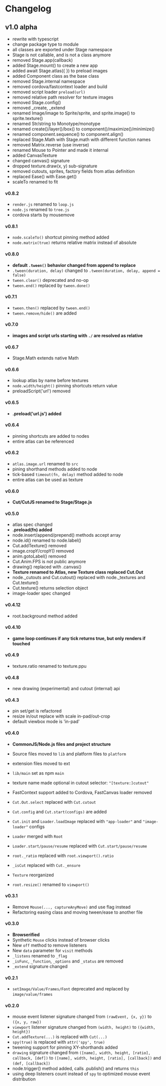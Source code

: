 # Changelog

## v1.0 alpha

- rewrite with typescript
- change package type to module
- all classes are exported under Stage namespace
- Stage is not callable, and is not a class anymore
- removed Stage.app(callback)
- added Stage.mount() to create a new app
- added await Stage.atlas({ }) to preload images
- added Component class as the base class
- removed Stage.internal namespace
- removed cordova/fastcontext loader and build
- removed script loader `preload(url)`
- removed relative path resolver for texture images
- removed Stage.config()
- removed \_create, \_extend
- renamed Image/image to Sprite/sprite, and sprite.image() to sprite.texture()
- renamed Str/string to Monotype/monotype
- renamed create()/layer()/box() to component()/maximize()/minimize()
- renamed component.sequence() to component.align()
- replaced Stage.Math with Stage.math with different function names
- removed Matrix.reverse (use inverse)
- renamed Mouse to Pointer and made it internal
- added CanvasTexture
- changed canvas() signature
- dropped texture.draw(x, y) sub-signature
- removed cutouts, sprites, factory fields from atlas definition
- replaced Ease() with Ease.get()
- scaleTo renamed to fit

#### v0.8.2

- `render.js` renamed to `loop.js`
- `node.js` renamed to `tree.js`
- cordova starts by mousemove

#### v0.8.1

- `node.scaleTo()` shortcut pinning method added
- `node.matrix(true)` returns relative matrix instead of absolute

#### v0.8.0

- **default `.tween()` behavior changed from append to replace**
- `.tween(duration, delay)` changed to `.tween(duration, delay, append = false)`
- `tween.clear()` deprecated and no-op
- `tween.end()` replaced by `tween.done()`

#### v0.7.1

- `tween.then()` replaced by `tween.end()`
- `tween.remove/hide()` are added

#### v0.7.0

- **images and script urls starting with `./` are resolved as relative**

#### v0.6.7

- Stage.Math extends native Math

#### v0.6.6

- lookup atlas by name before textures
- `node.width/height()` pinning shortcuts return value
- preloadScript('url') removed

#### v0.6.5

- **.preload('url.js') added**

#### v0.6.4

- pinning shortcuts are added to nodes
- entire atlas can be referenced

#### v0.6.2

- `atlas.image.url` renamed to `src`
- pining shorthand methods added to node
- tick-based `timeout(fn, delay)` method added to node
- entire atlas can be used as texture

#### v0.6.0

- **Cut/CutJS renamed to Stage/Stage.js**

#### v0.5.0

- atlas spec changed
- **.preload(fn) added**
- node.insert/append/prepend() methods accept array
- node.id() renamed to node.label()
- Cut.addTexture() removed
- image.cropY/cropY() removed
- anim.gotoLabel() removed
- Cut.Anim.FPS is not public anymore
- drawing() replaced with .canvas()
- **Texture renamed to Atlas, new Texture class replaced Cut.Out**
- node.\_cutouts and Cut.cutout() replaced with node.\_textures and Cut.texture()
- Cut.texture() returns selection object
- image-loader spec changed

#### v0.4.12

- root.background method added

#### v0.4.10

- **game loop continues if any tick returns true, but only renders if touched**

#### v0.4.9

- texture.ratio renamed to texture.ppu

#### v0.4.8

- new drawing (experimental) and cutout (internal) api

#### v0.4.3

- pin set/get is refactored
- resize in/out replace with scale in-pad/out-crop
- default viewbox mode is 'in-pad'

#### v0.4.0

- **CommonJS/Node.js files and project structure**
- Source files moved to `lib` and platform files to `platform`
- extension files moved to ext
- `lib/main` set as npm `main`
- texture name made optional in cutout selector: `"[texture:]cutout"`
- FastContext support added to Cordova, FastCanvas loader removed

- `Cut.Out.select` replaced with `Cut.cutout`
- `Cut.config` and `Cut.start(configs)` are added
- `Cut.init` and `Loader.loadImage` replaced with `"app-loader"` and `"image-loader"` configs
- `Loader` merged with `Root`
- `Loader.start/pause/resume` replaced with `Cut.start/pause/resume`
- `root._ratio` replaced with `root.viewport().ratio`
- `_isCut` replaced with `Cut._ensure`
- `Texture` reorganized
- `root.resize()` renamed to `viewport()`

#### v0.3.1

- Remove `Mouse(..., captureAnyMove)` and use flag instead
- Refactoring easing class and moving tween/ease to another file

#### v0.3.0

- **Browserified**
- Synthetic `Mouse` clicks instead of browser clicks
- New `off` method to remove listeners
- New `data` parameter for `visit` methods
- `_listens` renamed to `_flag`
- `_isFunc`, `_function`, `_options` and `_status` are removed
- `_extend` signature changed

#### v0.2.1

- `setImage/Value/Frames/Font` deprecated and replaced by `image/value/frames`

#### v0.2.0

- mouse event listener signature changed from `(rawEvent, {x, y})` to `({x, y, raw})`
- `viewport` listener signature changed from `(width, height)` to `({width, height})`
- `Cut.addTexture(...)` is replaced with `Cut(...)`
- `spy(true)` is replaced with `attr('spy', true)`
- tweening support for pinning XY-shorthands added
- `drawing` signature changed from `([name], width, height, [ratio], callback, [def])` to `([name], width, height, [ratio], [callback])` and `(def, [callback])`
- node.trigger() method added, calls .publish() and returns `this`
- using deep listeners count instead of `spy` to optimized mouse event distribution
